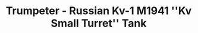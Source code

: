 ---
layout: product
title: "Trumpeter - Russian Kv-1 M1941 ''Kv Small Turret'' Tank"
price: "1500" 
desc: "N/A"
img_path: "/assets/img/TRU07232.jpg"
brand: "N/A"
available: false
special_offer: false
new: false
soon: false
cat: "010000"
subcat: "013400"
subsubcat: "0N/A"
sifra: "TRU07232"
popular: false
---